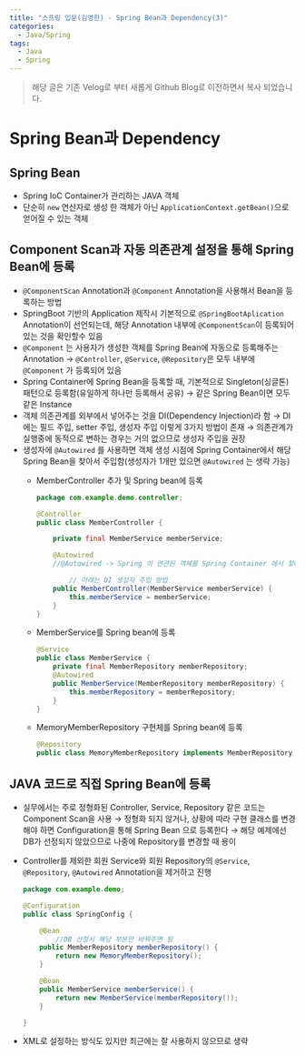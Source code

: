 ```yaml
---
title: "스프링 입문(김영한) - Spring Bean과 Dependency(3)"
categories:
  - Java/Spring
tags:
  - Java
  - Spring
---
```


> 해당 글은 기존 Velog로 부터 새롭게 Github Blog로 이전하면서 복사 되었습니다.

# Spring Bean과 Dependency

## Spring Bean

- Spring IoC Container가 관리하는 JAVA 객체
- 단순히 `new` 연산자로 생성 한 객체가 아닌 `ApplicationContext.getBean()`으로 얻어질 수 있는 객체

## Component Scan과 자동 의존관계 설정을 통해 Spring Bean에 등록

- `@ComponentScan` Annotation과 `@Component` Annotation을 사용해서 Bean을 등록하는 방법
- SpringBoot 기반의 Application 제작시 기본적으로 `@SpringBootAplication` Annotation이 선언되는데, 해당 Annotation 내부에 `@ComponentScan`이 등록되어 있는 것을 확인할수 있음
- `@Component` 는 사용자가 생성한 객체를 Spring Bean에 자동으로 등록해주는 Annotation → `@Controller`, `@Service`, `@Repository`은 모두 내부에 `@Component` 가 등록되어 있음
- Spring Container에 Spring Bean을 등록할 때, 기본적으로 Singleton(싱글톤)패턴으로 등록함(유일하게 하나만 등록해서 공유) → 같은 Spring Bean이면 모두 같은 Instance
- 객체 의존관계를 외부에서 넣어주는 것을 DI(Dependency Injection)라 함 → DI에는 필드 주입, setter 주입, 생성자 주입 이렇게 3가지 방법이 존재 → 의존관계가 실행중에 동적으로 변하는 경우는 거의 없으므로 생성자 주입을 권장
- 생성자에 `@Autowired` 를 사용하면 객체 생성 시점에 Spring Container에서 해당 Spring Bean을 찾아서 주입함(생성자가 1개만 있으면 `@Autowired` 는 생략 가능)
    - MemberController 추가 및 Spring bean에 등록
        
        ```java
        package com.example.demo.controller;
        
        @Controller
        public class MemberController {
        
            private final MemberService memberService;
        
            @Autowired
            //@Autowired -> Spring 이 연관된 객체를 Spring Container 에서 찾아서 넣어줌
        
        		// 아래는 DI 생성자 주입 방법
            public MemberController(MemberService memberService) {
                this.memberService = memberService;
            }
        }
        ```
        
    - MemberService를 Spring bean에 등록
        
        ```java
        @Service
        public class MemberService {
            private final MemberRepository memberRepository;
            @Autowired
            public MemberService(MemberRepository memberRepository) {
                this.memberRepository = memberRepository;
            }
        }
        ```
        
    - MemoryMemberRepository 구현체를 Spring bean에 등록
        
        ```java
        @Repository
        public class MemoryMemberRepository implements MemberRepository {}
        ```
        

## JAVA 코드로 직접 Spring Bean에 등록

- 실무에서는 주로 정형화된 Controller, Service, Repository 같은 코드는 Component Scan을 사용 → 정형화 되지 않거나, 상황에 따라 구현 클래스를 변경해야 하면 Configuration을 통해 Spring Bean 으로 등록한다 → 해당 예제에선 DB가 선정되지 않았으므로 나중에 Repository를 변경할 때 용이
- Controller를 제외한 회원 Service와 회원 Repository의 `@Service`, `@Repository`, `@Autowired` Annotation을 제거하고 진행
    
    ```java
    package com.example.demo;
    
    @Configuration
    public class SpringConfig {
    
        @Bean
    		//DB 선정시 해당 부분만 바꿔주면 됨
        public MemberRepository memberRepository() {
            return new MemoryMemberRepository();
        }
    
        @Bean
        public MemberService memberService() {
            return new MemberService(memberRepository());
        }
    
    }
    ```
    
- XML로 설정하는 방식도 있지만 최근에는 잘 사용하지 않으므로 생략